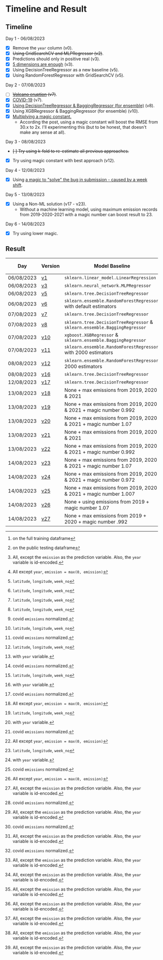 # Timeline and Result

## Timeline

Day 1 - 06/08/2023

- [x] Remove the `year` column (v0).
- [x] ~~Using GridSearchCV and MLPRegressor (v2)~~.
- [x] Predictions should only in positive real (v3). 
- [x] [5 dimensions are enough](https://www.kaggle.com/competitions/playground-series-s3e20/discussion/429278) (v3).
- [x] Using DecisionTreeRegressor as a new baseline (v5).
- [x] Using RandomForestRegressor with GridSearchCV (v5).

Day 2 - 07/08/2023

- [ ] ~~[Volcano eruption](https://www.kaggle.com/competitions/playground-series-s3e20/discussion/429232) (v7)~~.
- [x] [COVID-19](https://www.kaggle.com/competitions/playground-series-s3e20/discussion/429622) (v7).
- [x] [Using DecisionTreeRegressor & BaggingRegressor (for ensemble)](https://www.kaggle.com/code/johnsmith44/ps3e20-co2-emissions-in-rwanda-compact-trick) (v8). 
- [x] Using XGBRegressor & BaggingRegressor (for ensemble) (v10).
- [x] [Multiplying a magic constant.](https://www.kaggle.com/competitions/playground-series-s3e20/discussion/429675)
	- According the post, using a magic constant will boost the RMSE from 30.x to 2x. I'll experimenting this (but to be honest, that doesn't make any sense at all).

Day 3 - 08/08/2023

- ~~[ ] Try using k-fold to re-estimate all previous approaches.~~
- [x] Try using magic constant with best approach (v12).

Day 4 - 12/08/2023

- [x] Using [a magic to "solve" the bug in submission - caused by a week shift](https://www.kaggle.com/competitions/playground-series-s3e20/discussion/429717).

Day 5 - 13/08/2023

- [x] Using a Non-ML solution (v17 - v23).
	- Without a machine learning model, using maximum emission records from 2019-2020-2021 with a magic number can boost result to 23.

Day 6 - 14/08/2023

- [x] Try using lower magic.

## Result

| Day        | Version               | Model Baseline                                                             | Features         | Training[^2] | Public testing[^3] | Private testing |
| ---------- | --------------------- | -------------------------------------------------------------------------- | ---------------- | ------------ | ------------------ | --------------- |
| 06/08/2023 | [v1](code/ps3e20.py)  | `sklearn.linear_model.LinearRegression`                                    | [^1]             | 142.25429    | 4851.07446         |                 |
| 06/08/2023 | [v3](code/ps3e20.py)  | `sklearn.neural_network.MLPRegressor`                                      | [^7]             | 141.67652    | 166.10065          |                 |
| 06/08/2023 | [v5](code/ps3e20.py)  | `sklearn.tree.DecisionTreeRegressor`                                       | [^4]             | 15.09919     | 33.35922           |                 |
| 06/08/2023 | [v6](code/ps3e20.py)  | `sklearn.ensemble.RandomForestRegressor` with default estimators           | [^4]             | 15.69964     | 33.05568           |                 |
| 07/08/2023 | [v7](code/ps3e20.py)  | `sklearn.tree.DecisionTreeRegressor`                                       | [^4]             | 11.48310     | 31.15227           |                 |
| 07/08/2023 | [v8](code/ps3e20.py)  | `sklearn.tree.DecisionTreeRegressor` & `sklearn.ensemble.BaggingRegressor` | [^4][^6]         | 11.80345     | 31.66813           |                 |
| 07/08/2023 | [v10](code/ps3e20.py) | `xgboost.XGBRegressor` & `sklearn.ensemble.BaggingRegressor`               | [^4][^6]         | 16.64857     | 34.20177           |                 |
| 07/08/2023 | [v11](code/ps3e20.py) | `sklearn.ensemble.RandomForestRegressor` with 2000 estimators              | [^4][^5][^6]     | **4.612114** | 31.06316           |                 |
| 08/08/2023 | [v12](code/ps3e20.py) | `sklearn.ensemble.RandomForestRegressor`, 2000 estimators                  | [^4][^5][^6][^7] | 11.07621     | 28.09778           |                 |
| 08/08/2023 | [v16](code/ps3e20.py) | `sklearn.tree.DecisionTreeRegressor`                                       | [^4][^5][^6][^7] | 11.98245     | 29.09904           |                 |
| 12/08/2023 | [v17](code/ps3e20.py) | `sklearn.tree.DecisionTreeRegressor`                                       | [^4][^5][^6][^7] | 11.07621     | 26.84726           |                 |
| 13/08/2023 | [v18](code/ps3e20.py) | None + max emissions from 2019, 2020 & 2021                                | [^1][^6]         | N/A          | 26.25738           |                 |
| 13/08/2023 | [v19](code/ps3e20.py) | None + max emissions from 2019, 2020 & 2021 + magic number 0.992           | [^1][^6]         | N/A          | 26.04316           |                 |
| 13/08/2023 | [v20](code/ps3e20.py) | None + max emissions from 2019, 2020 & 2021 + magic number 1.07            | [^1][^6]         | N/A          | 31.54728           |                 |
| 13/08/2023 | [v21](code/ps3e20.py) | None + max emissions from 2019, 2020 & 2021                                | [^1]             | N/A          | 23.02231           |                 |
| 13/08/2023 | [v22](code/ps3e20.py) | None + max emissions from 2019, 2020 & 2021 + magic number 0.992           | [^1]             | N/A          | **22.97095**       |                 |
| 14/08/2023 | [v23](code/ps3e20.py) | None + max emissions from 2019, 2020 & 2021 + magic number 1.07            | [^1]             | N/A          | 27.44515           |                 |
| 14/08/2023 | [v24](code/ps3e20.py) | None + max emissions from 2019, 2020 & 2021 + magic number 0.972           | [^1]             | N/A          | 23.29234           |                 |
| 14/08/2023 | [v25](code/ps3e20.py) | None + max emissions from 2019, 2020 & 2021 + magic number 1.007           | [^1]             | N/A          | 23.15143           |                 |
| 14/08/2023 | [v26](code/ps3e20.py) | None + using emissions from 2019 + magic number 1.07                       | [^1]             | N/A          | 37.56741           |                 |
| 14/08/2023 | [v27](code/ps3e20.py) | None + max emissions from 2019 + 2020 + magic number .992                  | [^1]             | N/A          | 29.78338           |                 |

[^1]: All, except the `emission` as the prediction variable. Also, the `year` variable is id-encoded.
[^4]: `latitude`, `longitude`, `week_no`
[^5]: with `year` variable.
[^6]: covid `emissions` normalized.
[^7]: All except `year`, `emission = max(0, emission)`
[^8]: claimed in the compact trick: multiplying the result with 1.06 will somehow boost the result.
[^2]: on the full training dataframe
[^3]: on the public testing dataframe
